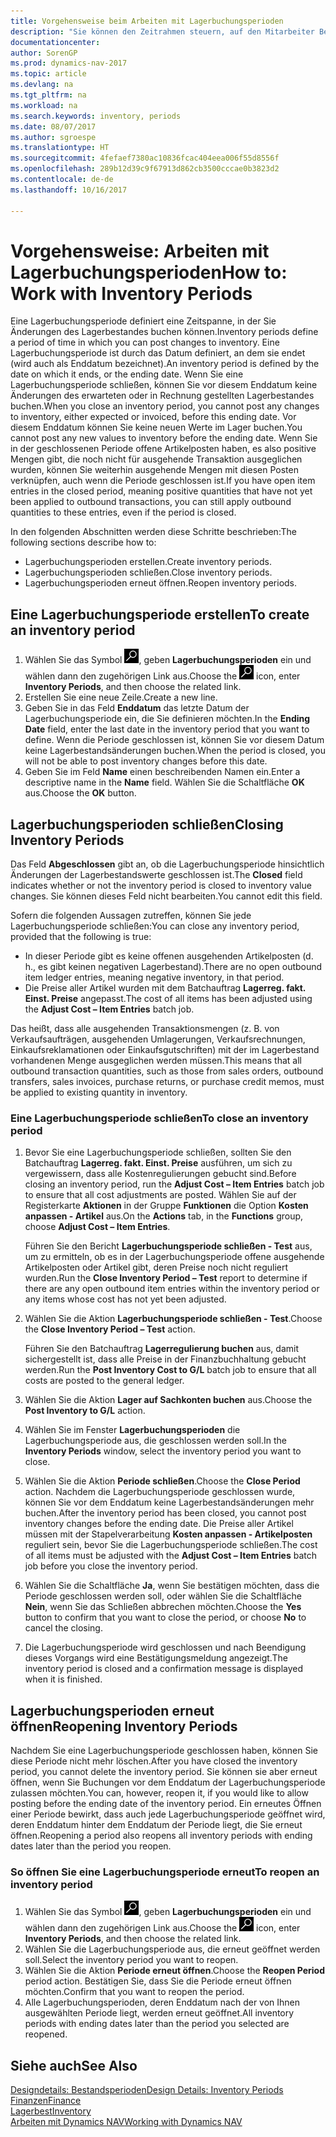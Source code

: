 ```yaml
---
title: Vorgehensweise beim Arbeiten mit Lagerbuchungsperioden
description: "Sie können den Zeitrahmen steuern, auf den Mitarbeiter Beitragsänderungen des Lagerbestandes buchen können, indem Sie Lagerbuchungsperioden definieren."
documentationcenter: 
author: SorenGP
ms.prod: dynamics-nav-2017
ms.topic: article
ms.devlang: na
ms.tgt_pltfrm: na
ms.workload: na
ms.search.keywords: inventory, periods
ms.date: 08/07/2017
ms.author: sgroespe
ms.translationtype: HT
ms.sourcegitcommit: 4fefaef7380ac10836fcac404eea006f55d8556f
ms.openlocfilehash: 289b12d39c9f67913d862cb3500cccae0b3823d2
ms.contentlocale: de-de
ms.lasthandoff: 10/16/2017

---
```

# <a name="how-to-work-with-inventory-periods"></a><span data-ttu-id="0c73f-103">Vorgehensweise: Arbeiten mit Lagerbuchungsperioden</span><span class="sxs-lookup"><span data-stu-id="0c73f-103">How to: Work with Inventory Periods</span></span>
<span data-ttu-id="0c73f-104">Eine Lagerbuchungsperiode definiert eine Zeitspanne, in der Sie Änderungen des Lagerbestandes buchen können.</span><span class="sxs-lookup"><span data-stu-id="0c73f-104">Inventory periods define a period of time in which you can post changes to inventory.</span></span> <span data-ttu-id="0c73f-105">Eine Lagerbuchungsperiode ist durch das Datum definiert, an dem sie endet (wird auch als Enddatum bezeichnet).</span><span class="sxs-lookup"><span data-stu-id="0c73f-105">An inventory period is defined by the date on which it ends, or the ending date.</span></span> <span data-ttu-id="0c73f-106">Wenn Sie eine Lagerbuchungsperiode schließen, können Sie vor diesem Enddatum keine Änderungen des erwarteten oder in Rechnung gestellten Lagerbestandes buchen.</span><span class="sxs-lookup"><span data-stu-id="0c73f-106">When you close an inventory period, you cannot post any changes to inventory, either expected or invoiced, before this ending date.</span></span> <span data-ttu-id="0c73f-107">Vor diesem Enddatum können Sie keine neuen Werte im Lager buchen.</span><span class="sxs-lookup"><span data-stu-id="0c73f-107">You cannot post any new values to inventory before the ending date.</span></span> <span data-ttu-id="0c73f-108">Wenn Sie in der geschlossenen Periode offene Artikelposten haben, es also positive Mengen gibt, die noch nicht für ausgehende Transaktion ausgeglichen wurden, können Sie weiterhin ausgehende Mengen mit diesen Posten verknüpfen, auch wenn die Periode geschlossen ist.</span><span class="sxs-lookup"><span data-stu-id="0c73f-108">If you have open item entries in the closed period, meaning positive quantities that have not yet been applied to outbound transactions, you can still apply outbound quantities to these entries, even if the period is closed.</span></span>  

<span data-ttu-id="0c73f-109">In den folgenden Abschnitten werden diese Schritte beschrieben:</span><span class="sxs-lookup"><span data-stu-id="0c73f-109">The following sections describe how to:</span></span>  

* <span data-ttu-id="0c73f-110">Lagerbuchungsperioden erstellen.</span><span class="sxs-lookup"><span data-stu-id="0c73f-110">Create inventory periods.</span></span>  
* <span data-ttu-id="0c73f-111">Lagerbuchungsperioden schließen.</span><span class="sxs-lookup"><span data-stu-id="0c73f-111">Close inventory periods.</span></span>  
* <span data-ttu-id="0c73f-112">Lagerbuchungsperioden erneut öffnen.</span><span class="sxs-lookup"><span data-stu-id="0c73f-112">Reopen inventory periods.</span></span>  

## <a name="to-create-an-inventory-period"></a><span data-ttu-id="0c73f-113">Eine Lagerbuchungsperiode erstellen</span><span class="sxs-lookup"><span data-stu-id="0c73f-113">To create an inventory period</span></span>  
1. <span data-ttu-id="0c73f-114">Wählen Sie das Symbol ![Nach Seite oder Bericht suchen](media/ui-search/search_small.png "Symbol Nach Seite oder Bericht suchen"), geben **Lagerbuchungsperioden** ein und wählen dann den zugehörigen Link aus.</span><span class="sxs-lookup"><span data-stu-id="0c73f-114">Choose the ![Search for Page or Report](media/ui-search/search_small.png "Search for Page or Report icon") icon, enter **Inventory Periods**, and then choose the related link.</span></span>  
2. <span data-ttu-id="0c73f-115">Erstellen Sie eine neue Zeile.</span><span class="sxs-lookup"><span data-stu-id="0c73f-115">Create a new line.</span></span>  
3. <span data-ttu-id="0c73f-116">Geben Sie in das Feld **Enddatum** das letzte Datum der Lagerbuchungsperiode ein, die Sie definieren möchten.</span><span class="sxs-lookup"><span data-stu-id="0c73f-116">In the **Ending Date** field, enter the last date in the inventory period that you want to define.</span></span> <span data-ttu-id="0c73f-117">Wenn die Periode geschlossen ist, können Sie vor diesem Datum keine Lagerbestandsänderungen buchen.</span><span class="sxs-lookup"><span data-stu-id="0c73f-117">When the period is closed, you will not be able to post inventory changes before this date.</span></span>  
4. <span data-ttu-id="0c73f-118">Geben Sie im Feld **Name** einen beschreibenden Namen ein.</span><span class="sxs-lookup"><span data-stu-id="0c73f-118">Enter a descriptive name in the **Name** field.</span></span> <span data-ttu-id="0c73f-119">Wählen Sie die Schaltfläche **OK** aus.</span><span class="sxs-lookup"><span data-stu-id="0c73f-119">Choose the **OK** button.</span></span>  

## <a name="closing-inventory-periods"></a><span data-ttu-id="0c73f-120">Lagerbuchungsperioden schließen</span><span class="sxs-lookup"><span data-stu-id="0c73f-120">Closing Inventory Periods</span></span>  
<span data-ttu-id="0c73f-121">Das Feld **Abgeschlossen** gibt an, ob die Lagerbuchungsperiode hinsichtlich Änderungen der Lagerbestandswerte geschlossen ist.</span><span class="sxs-lookup"><span data-stu-id="0c73f-121">The **Closed** field indicates whether or not the inventory period is closed to inventory value changes.</span></span> <span data-ttu-id="0c73f-122">Sie können dieses Feld nicht bearbeiten.</span><span class="sxs-lookup"><span data-stu-id="0c73f-122">You cannot edit this field.</span></span>  

<span data-ttu-id="0c73f-123">Sofern die folgenden Aussagen zutreffen, können Sie jede Lagerbuchungsperiode schließen:</span><span class="sxs-lookup"><span data-stu-id="0c73f-123">You can close any inventory period, provided that the following is true:</span></span>  

* <span data-ttu-id="0c73f-124">In dieser Periode gibt es keine offenen ausgehenden Artikelposten (d. h., es gibt keinen negativen Lagerbestand).</span><span class="sxs-lookup"><span data-stu-id="0c73f-124">There are no open outbound item ledger entries, meaning negative inventory, in that period.</span></span>  
* <span data-ttu-id="0c73f-125">Die Preise aller Artikel wurden mit dem Batchauftrag **Lagerreg. fakt. Einst. Preise** angepasst.</span><span class="sxs-lookup"><span data-stu-id="0c73f-125">The cost of all items has been adjusted using the **Adjust Cost – Item Entries** batch job.</span></span>  

<span data-ttu-id="0c73f-126">Das heißt, dass alle ausgehenden Transaktionsmengen (z. B. von Verkaufsaufträgen, ausgehenden Umlagerungen, Verkaufsrechnungen, Einkaufsreklamationen oder Einkaufsgutschriften) mit der im Lagerbestand vorhandenen Menge ausgeglichen werden müssen.</span><span class="sxs-lookup"><span data-stu-id="0c73f-126">This means that all outbound transaction quantities, such as those from sales orders, outbound transfers, sales invoices, purchase returns, or purchase credit memos, must be applied to existing quantity in inventory.</span></span>  

### <a name="to-close-an-inventory-period"></a><span data-ttu-id="0c73f-127">Eine Lagerbuchungsperiode schließen</span><span class="sxs-lookup"><span data-stu-id="0c73f-127">To close an inventory period</span></span>  
1. <span data-ttu-id="0c73f-128">Bevor Sie eine Lagerbuchungsperiode schließen, sollten Sie den Batchauftrag **Lagerreg. fakt. Einst. Preise** ausführen, um sich zu vergewissern, dass alle Kostenregulierungen gebucht sind.</span><span class="sxs-lookup"><span data-stu-id="0c73f-128">Before closing an inventory period, run the **Adjust Cost – Item Entries** batch job to ensure that all cost adjustments are posted.</span></span> <span data-ttu-id="0c73f-129">Wählen Sie auf der Registerkarte **Aktionen** in der Gruppe **Funktionen** die Option **Kosten anpassen - Artikel** aus.</span><span class="sxs-lookup"><span data-stu-id="0c73f-129">On the **Actions** tab, in the **Functions** group, choose **Adjust Cost – Item Entries**.</span></span>  

     <span data-ttu-id="0c73f-130">Führen Sie den Bericht **Lagerbuchungsperiode schließen - Test** aus, um zu ermitteln, ob es in der Lagerbuchungsperiode offene ausgehende Artikelposten oder Artikel gibt, deren Preise noch nicht reguliert wurden.</span><span class="sxs-lookup"><span data-stu-id="0c73f-130">Run the **Close Inventory Period – Test** report to determine if there are any open outbound item entries within the inventory period or any items whose cost has not yet been adjusted.</span></span>  
2. <span data-ttu-id="0c73f-131">Wählen Sie die Aktion **Lagerbuchungsperiode schließen - Test**.</span><span class="sxs-lookup"><span data-stu-id="0c73f-131">Choose the **Close Inventory Period – Test** action.</span></span>  

     <span data-ttu-id="0c73f-132">Führen Sie den Batchauftrag **Lagerregulierung buchen** aus, damit sichergestellt ist, dass alle Preise in der Finanzbuchhaltung gebucht werden.</span><span class="sxs-lookup"><span data-stu-id="0c73f-132">Run the **Post Inventory Cost to G/L** batch job to ensure that all costs are posted to the general ledger.</span></span>  
3. <span data-ttu-id="0c73f-133">Wählen Sie die Aktion **Lager auf Sachkonten buchen** aus.</span><span class="sxs-lookup"><span data-stu-id="0c73f-133">Choose the **Post Inventory to G/L** action.</span></span>  
4. <span data-ttu-id="0c73f-134">Wählen Sie im Fenster  **Lagerbuchungsperioden** die Lagerbuchungsperiode aus, die geschlossen werden soll.</span><span class="sxs-lookup"><span data-stu-id="0c73f-134">In the **Inventory Periods** window, select the inventory period you want to close.</span></span>  
5. <span data-ttu-id="0c73f-135">Wählen Sie die Aktion **Periode schließen**.</span><span class="sxs-lookup"><span data-stu-id="0c73f-135">Choose the **Close Period** action.</span></span> <span data-ttu-id="0c73f-136">Nachdem die Lagerbuchungsperiode geschlossen wurde, können Sie vor dem Enddatum keine Lagerbestandsänderungen mehr buchen.</span><span class="sxs-lookup"><span data-stu-id="0c73f-136">After the inventory period has been closed, you cannot post inventory changes before the ending date.</span></span> <span data-ttu-id="0c73f-137">Die Preise aller Artikel müssen mit der Stapelverarbeitung **Kosten anpassen - Artikelposten** reguliert sein, bevor Sie die Lagerbuchungsperiode schließen.</span><span class="sxs-lookup"><span data-stu-id="0c73f-137">The cost of all items must be adjusted with the **Adjust Cost – Item Entries** batch job before you close the inventory period.</span></span>  
6. <span data-ttu-id="0c73f-138">Wählen Sie die Schaltfläche **Ja**, wenn Sie bestätigen möchten, dass die Periode geschlossen werden soll, oder wählen Sie die Schaltfläche **Nein**, wenn Sie das Schließen abbrechen möchten.</span><span class="sxs-lookup"><span data-stu-id="0c73f-138">Choose the **Yes** button to confirm that you want to close the period, or choose **No** to cancel the closing.</span></span>  
7. <span data-ttu-id="0c73f-139">Die Lagerbuchungsperiode wird geschlossen und nach Beendigung dieses Vorgangs wird eine Bestätigungsmeldung angezeigt.</span><span class="sxs-lookup"><span data-stu-id="0c73f-139">The inventory period is closed and a confirmation message is displayed when it is finished.</span></span>  

## <a name="reopening-inventory-periods"></a><span data-ttu-id="0c73f-140">Lagerbuchungsperioden erneut öffnen</span><span class="sxs-lookup"><span data-stu-id="0c73f-140">Reopening Inventory Periods</span></span>  
<span data-ttu-id="0c73f-141">Nachdem Sie eine Lagerbuchungsperiode geschlossen haben, können Sie diese Periode nicht mehr löschen.</span><span class="sxs-lookup"><span data-stu-id="0c73f-141">After you have closed the inventory period, you cannot delete the inventory period.</span></span> <span data-ttu-id="0c73f-142">Sie können sie aber erneut öffnen, wenn Sie Buchungen vor dem Enddatum der Lagerbuchungsperiode zulassen möchten.</span><span class="sxs-lookup"><span data-stu-id="0c73f-142">You can, however, reopen it, if you would like to allow posting before the ending date of the inventory period.</span></span> <span data-ttu-id="0c73f-143">Ein erneutes Öffnen einer Periode bewirkt, dass auch jede Lagerbuchungsperiode geöffnet wird, deren Enddatum hinter dem Enddatum der Periode liegt, die Sie erneut öffnen.</span><span class="sxs-lookup"><span data-stu-id="0c73f-143">Reopening a period also reopens all inventory periods with ending dates later than the period you reopen.</span></span>  

### <a name="to-reopen-an-inventory-period"></a><span data-ttu-id="0c73f-144">So öffnen Sie eine Lagerbuchungsperiode erneut</span><span class="sxs-lookup"><span data-stu-id="0c73f-144">To reopen an inventory period</span></span>  
1. <span data-ttu-id="0c73f-145">Wählen Sie das Symbol ![Nach Seite oder Bericht suchen](media/ui-search/search_small.png "Symbol Nach Seite oder Bericht suchen"), geben **Lagerbuchungsperioden** ein und wählen dann den zugehörigen Link aus.</span><span class="sxs-lookup"><span data-stu-id="0c73f-145">Choose the ![Search for Page or Report](media/ui-search/search_small.png "Search for Page or Report icon") icon, enter **Inventory Periods**, and then choose the related link.</span></span>  
2. <span data-ttu-id="0c73f-146">Wählen Sie die Lagerbuchungsperiode aus, die erneut geöffnet werden soll.</span><span class="sxs-lookup"><span data-stu-id="0c73f-146">Select the inventory period you want to reopen.</span></span>  
3. <span data-ttu-id="0c73f-147">Wählen Sie die Aktion **Periode erneut öffnen**.</span><span class="sxs-lookup"><span data-stu-id="0c73f-147">Choose the **Reopen Period** period action.</span></span> <span data-ttu-id="0c73f-148">Bestätigen Sie, dass Sie die Periode erneut öffnen möchten.</span><span class="sxs-lookup"><span data-stu-id="0c73f-148">Confirm that you want to reopen the period.</span></span>  
4. <span data-ttu-id="0c73f-149">Alle Lagerbuchungsperioden, deren Enddatum nach der von Ihnen ausgewählten Periode liegt, werden erneut geöffnet.</span><span class="sxs-lookup"><span data-stu-id="0c73f-149">All inventory periods with ending dates later than the period you selected are reopened.</span></span>  

## <a name="see-also"></a><span data-ttu-id="0c73f-150">Siehe auch</span><span class="sxs-lookup"><span data-stu-id="0c73f-150">See Also</span></span>  
[<span data-ttu-id="0c73f-151">Designdetails: Bestandsperioden</span><span class="sxs-lookup"><span data-stu-id="0c73f-151">Design Details: Inventory Periods</span></span>](design-details-inventory-periods.md)  
[<span data-ttu-id="0c73f-152">Finanzen</span><span class="sxs-lookup"><span data-stu-id="0c73f-152">Finance</span></span>](finance.md)  
[<span data-ttu-id="0c73f-153">Lagerbest</span><span class="sxs-lookup"><span data-stu-id="0c73f-153">Inventory</span></span>](inventory-manage-inventory.md)  
[<span data-ttu-id="0c73f-154">Arbeiten mit Dynamics NAV</span><span class="sxs-lookup"><span data-stu-id="0c73f-154">Working with Dynamics NAV</span></span>](ui-work-product.md)

